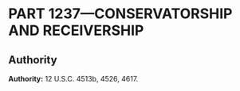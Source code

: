 # PART 1237—CONSERVATORSHIP AND RECEIVERSHIP


## Authority

**Authority:** 12 U.S.C. 4513b, 4526, 4617.


